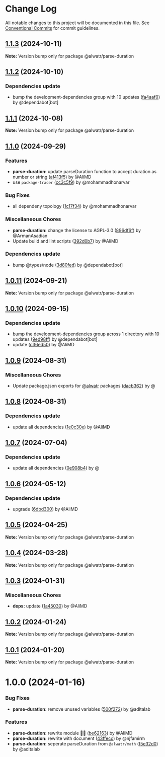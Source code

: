 # Change Log

All notable changes to this project will be documented in this file.
See [Conventional Commits](https://conventionalcommits.org) for commit guidelines.

## [1.1.3](https://github.com/Alwatr/nanolib/compare/@alwatr/parse-duration@1.1.2...@alwatr/parse-duration@1.1.3) (2024-10-11)

**Note:** Version bump only for package @alwatr/parse-duration

## [1.1.2](https://github.com/Alwatr/nanolib/compare/@alwatr/parse-duration@1.1.1...@alwatr/parse-duration@1.1.2) (2024-10-10)

### Dependencies update

* bump the development-dependencies group with 10 updates ([fa4aaf0](https://github.com/Alwatr/nanolib/commit/fa4aaf04c907ecae06aa14000ce35216170c15ad)) by @dependabot[bot]

## [1.1.1](https://github.com/Alwatr/nanolib/compare/@alwatr/parse-duration@1.1.0...@alwatr/parse-duration@1.1.1) (2024-10-08)

**Note:** Version bump only for package @alwatr/parse-duration

## [1.1.0](https://github.com/Alwatr/nanolib/compare/@alwatr/parse-duration@1.0.11...@alwatr/parse-duration@1.1.0) (2024-09-29)

### Features

* **parse-duration:** update parseDuration function to accept duration as number or string ([af413f5](https://github.com/Alwatr/nanolib/commit/af413f5399b7bb8c01d4e14ae1f9238e44368184)) by @AliMD
* use `package-tracer` ([cc3c5f9](https://github.com/Alwatr/nanolib/commit/cc3c5f9c1a3d03f0d81b46835665f16a0426fd0d)) by @mohammadhonarvar

### Bug Fixes

* all dependeny topology ([1c17f34](https://github.com/Alwatr/nanolib/commit/1c17f349adf3e98e2a80ab2da4f0f81028dc9c5f)) by @mohammadhonarvar

### Miscellaneous Chores

* **parse-duration:** change the license to AGPL-3.0 ([896df6f](https://github.com/Alwatr/nanolib/commit/896df6f64bb1df5954d6c46694e18bfb3e944f22)) by @ArmanAsadian
* Update build and lint scripts ([392d0b7](https://github.com/Alwatr/nanolib/commit/392d0b71f446bce336b0256119a80f07aff794ba)) by @AliMD

### Dependencies update

* bump @types/node ([3d80fed](https://github.com/Alwatr/nanolib/commit/3d80fedaf720af792feb060c2f81c737ebb84e11)) by @dependabot[bot]

## [1.0.11](https://github.com/Alwatr/nanolib/compare/@alwatr/parse-duration@1.0.10...@alwatr/parse-duration@1.0.11) (2024-09-21)

**Note:** Version bump only for package @alwatr/parse-duration

## [1.0.10](https://github.com/Alwatr/nanolib/compare/@alwatr/parse-duration@1.0.9...@alwatr/parse-duration@1.0.10) (2024-09-15)

### Dependencies update

* bump the development-dependencies group across 1 directory with 10 updates ([9ed98ff](https://github.com/Alwatr/nanolib/commit/9ed98ffd0668d5a36e255c82edab3af53bffda8f)) by @dependabot[bot]
* update ([c36ed50](https://github.com/Alwatr/nanolib/commit/c36ed50f68da2f5608ccd96119963a16cfacb4ce)) by @AliMD

## [1.0.9](https://github.com/Alwatr/nanolib/compare/@alwatr/parse-duration@1.0.8...@alwatr/parse-duration@1.0.9) (2024-08-31)

### Miscellaneous Chores

* Update package.json exports for [@alwatr](https://github.com/alwatr) packages ([dacb362](https://github.com/Alwatr/nanolib/commit/dacb362b145e3c51b4aba00ff643687a3fac11d2)) by @

## [1.0.8](https://github.com/Alwatr/nanolib/compare/@alwatr/parse-duration@1.0.7...@alwatr/parse-duration@1.0.8) (2024-08-31)

### Dependencies update

* update all dependencies ([1e0c30e](https://github.com/Alwatr/nanolib/commit/1e0c30e6a3a8e19deb5185814e24ab6c08dca573)) by @AliMD

## [1.0.7](https://github.com/Alwatr/nanolib/compare/@alwatr/parse-duration@1.0.6...@alwatr/parse-duration@1.0.7) (2024-07-04)

### Dependencies update

* update all dependencies ([0e908b4](https://github.com/Alwatr/nanolib/commit/0e908b476a6b976ec2447f864c8cafcbb8a0f099)) by @

## [1.0.6](https://github.com/Alwatr/nanolib/compare/@alwatr/parse-duration@1.0.5...@alwatr/parse-duration@1.0.6) (2024-05-12)

### Dependencies update

* upgrade ([6dbd300](https://github.com/Alwatr/nanolib/commit/6dbd300642c9bcc9e7d0b281e244bf1b06eb1c38)) by @AliMD

## [1.0.5](https://github.com/Alwatr/nanolib/compare/@alwatr/parse-duration@1.0.4...@alwatr/parse-duration@1.0.5) (2024-04-25)

**Note:** Version bump only for package @alwatr/parse-duration

## [1.0.4](https://github.com/Alwatr/nanolib/compare/@alwatr/parse-duration@1.0.3...@alwatr/parse-duration@1.0.4) (2024-03-28)

**Note:** Version bump only for package @alwatr/parse-duration

## [1.0.3](https://github.com/Alwatr/nanolib/compare/@alwatr/parse-duration@1.0.2...@alwatr/parse-duration@1.0.3) (2024-01-31)

### Miscellaneous Chores

* **deps:** update ([1a45030](https://github.com/Alwatr/nanolib/commit/1a450305440b710a300787d4ca24b1ed8c6a39d7)) by @AliMD

## [1.0.2](https://github.com/Alwatr/nanolib/compare/@alwatr/parse-duration@1.0.1...@alwatr/parse-duration@1.0.2) (2024-01-24)

**Note:** Version bump only for package @alwatr/parse-duration

## [1.0.1](https://github.com/Alwatr/nanolib/compare/@alwatr/parse-duration@1.0.0...@alwatr/parse-duration@1.0.1) (2024-01-20)

**Note:** Version bump only for package @alwatr/parse-duration

# 1.0.0 (2024-01-16)

### Bug Fixes

- **parse-duration:** remove unused variables ([500f272](https://github.com/Alwatr/nanolib/commit/500f2727373daf12b6b8b84032244a88f197948e)) by @adltalab

### Features

- **parse-duration:** rewrite module 🤦🏻 ([be62163](https://github.com/Alwatr/nanolib/commit/be6216345cb3d4458307f55b8ae44f5ac60dda89)) by @AliMD
- **parse-duration:** rewrite with document ([43ffecc](https://github.com/Alwatr/nanolib/commit/43ffeccbc4a859ad838938a63fd52c82654cc9bb)) by @njfamirm
- **parse-duration:** seperate parseDuration from `@alwatr/math` ([f5e32d0](https://github.com/Alwatr/nanolib/commit/f5e32d080be1b5355463f77a2f23fbd0955b8b67)) by @adltalab
